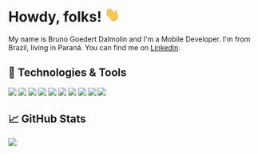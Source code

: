 # Howdy, folks! <img src="wave.gif" width="30px" height="30px" />

My name is Bruno Goedert Dalmolin and I'm a Mobile Developer. I'm from Brazil, living in Paraná. You can find me on [Linkedin](https://www.linkedin.com/in/bruno-goedert-dalmolin/).

## 🔧 Technologies & Tools
![](https://img.shields.io/badge/OS-mac%20os-2F81F7?style=for-the-badge&logo=apple&logoColor=white&labelColor=171637)
![](https://img.shields.io/badge/OS-Windows-2F81F7?style=for-the-badge&logo=windows&logoColor=white&labelColor=171637)
![](https://img.shields.io/badge/Editor-Android_Studio-2F81F7?style=for-the-badge&logo=android&logoColor=white&labelColor=171637)
![](https://img.shields.io/badge/Code-Flutter-2F81F7?style=for-the-badge&logo=flutter&logoColor=white&labelColor=171637)
![](https://img.shields.io/badge/Code-Dart-2F81F7?style=for-the-badge&logo=dart&logoColor=white&labelColor=171637)
![](https://img.shields.io/badge/Tools-Firebase-2F81F7?style=for-the-badge&logo=firebase&logoColor=white&labelColor=171637)
![](https://img.shields.io/badge/Tools-SQLite-2F81F7?style=for-the-badge&logo=sqlite&logoColor=white&labelColor=171637)
![](https://img.shields.io/badge/Tools-Postman-2F81F7?style=for-the-badge&logo=Postman&logoColor=white&labelColor=171637)
![](https://img.shields.io/badge/Shell-Bash-2F81F7?style=for-the-badge&logo=GNU%20Bash&logoColor=white&labelColor=171637)
![](https://img.shields.io/badge/Cloud-Amazon_AWS-2F81F7?style=for-the-badge&logo=amazonaws&logoColor=white&labelColor=171637)

## &#x1f4c8; GitHub Stats
<a href="https://github.com/GoedertDalmolin"><img src="https://github-readme-streak-stats.herokuapp.com/?user=GoedertDalmolin&stroke=ffffff&background=171637&ring=2F81F7&fire=2F81F7&currStreakNum=ffffff&currStreakLabel=2F81F7&sideNums=ffffff&sideLabels=ffffff&dates=ffffff&hide_border=true" /></a>

